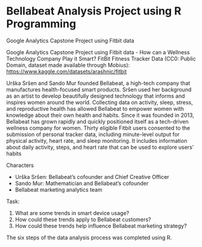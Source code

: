# Bellabeat Analysis Project using R Programming

Google Analytics Capstone Project using Fitbit data

Google Analytics Capstone Project using Fitbit data - How can a Wellness Technology Company Play it Smart?
FitBit Fitness Tracker Data (CC0: Public Domain, dataset made available through Mobius): https://www.kaggle.com/datasets/arashnic/fitbit

   Urška Sršen and Sando Mur founded Bellabeat, a high-tech company that manufactures health-focused smart products.
Sršen used her background as an artist to develop beautifully designed technology that informs and inspires women around
the world. Collecting data on activity, sleep, stress, and reproductive health has allowed Bellabeat to empower women with
knowledge about their own health and habits. Since it was founded in 2013, Bellabeat has grown rapidly and quickly
positioned itself as a tech-driven wellness company for women.
   Thirty eligible Fitbit users consented to the submission of
personal tracker data, including minute-level output for physical activity, heart rate, and sleep monitoring. It includes
information about daily activity, steps, and heart rate that can be used to explore users’ habits

Characters
* Urška Sršen: Bellabeat’s cofounder and Chief Creative Officer
* Sando Mur: Mathematician and Bellabeat’s cofounder
* Bellabeat marketing analytics team

Task:
1. What are some trends in smart device usage?
2. How could these trends apply to Bellabeat customers?
3. How could these trends help influence Bellabeat marketing strategy?





The six steps of the data analysis process was completed using R.
